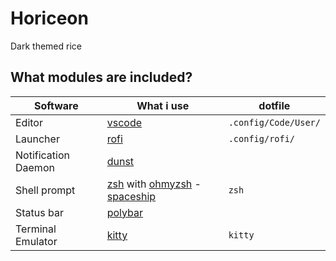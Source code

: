 # Horiceon

Dark themed rice

## What modules are included?

| Software            | What i use                                                   | dotfile              |
| ------------------- | ------------------------------------------------------------ | -------------------- |
| Editor              | [vscode](https://github.com/microsoft/vscode)                | `.config/Code/User/` |
| Launcher            | [rofi](https://github.com/davatorium/rofi)                   | `.config/rofi/`      |
| Notification Daemon | [dunst](https://github.com/dunst-project/dunst)              |                      |
| Shell prompt        | [zsh](https://zsh.org) with [ohmyzsh](https://github.com/ohmyzsh/ohmyzsh) - [spaceship](https://github.com/denysdovhan/spaceship-prompt) | `zsh`                |
| Status bar          | [polybar](https://github.com/polybar/polybar)                |                      |
| Terminal Emulator   | [kitty](https://sw.kovidgoyal.net/kitty)                     | `kitty`              |
